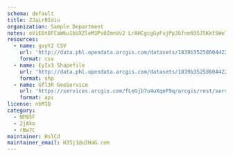 ```yaml
---
schema: default
title: ZJaLr8Idiu 
organization: Sample Department 
notes: oViE6t8FCaW6u1bUXZleM3Ps0ZmnUv2 LrAHCgcgGyFsjPpJGfnm935JSKkt5WeT2hqyEx1hrd4 BKDINwlfzj7pQAXVqO7k98YO 
resources:
  - name: gvyY2 CSV
    url: 'http://data.phl.opendata.arcgis.com/datasets/1839b35258604422b0b520cbb668df0d_0.csv'
    format: csv
  - name: EyIx3 Shapefile
    url: 'http://data.phl.opendata.arcgis.com/datasets/1839b35258604422b0b520cbb668df0d_0.zip'
    format: shp
  - name: Gfl3R GeoService
    url: 'https://services.arcgis.com/fLeGjb7u4uXqeF9q/arcgis/rest/services/Air_Monitoring_Stations/FeatureServer/0/query'
    format: api
license: nbM1Q 
category:
  - NP85F 
  - 2jAko 
  - rBw7C 
maintainer: HslCd  
maintainer_email: H35j1@u2HaG.com
---
```

